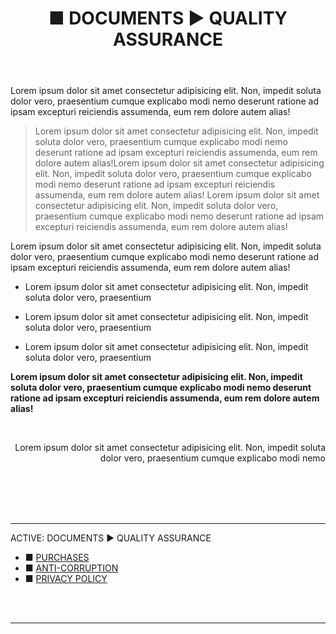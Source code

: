﻿---
title: ■ DOCUMENTS ► QUALITY ASSURANCE
sidebar: false
pager: false
---

Lorem ipsum dolor sit amet consectetur adipisicing elit. Non, impedit soluta dolor vero, praesentium cumque explicabo modi nemo deserunt ratione ad ipsam excepturi reiciendis assumenda, eum rem dolore autem alias!


> Lorem ipsum dolor sit amet consectetur adipisicing elit. Non, impedit soluta dolor vero, praesentium cumque explicabo modi nemo deserunt ratione ad ipsam excepturi reiciendis assumenda, eum rem dolore autem alias!Lorem ipsum dolor sit amet consectetur adipisicing elit. Non, impedit soluta dolor vero, praesentium cumque explicabo modi nemo deserunt ratione ad ipsam excepturi reiciendis assumenda, eum rem dolore autem alias!
Lorem ipsum dolor sit amet consectetur adipisicing elit. Non, impedit soluta dolor vero, praesentium cumque explicabo modi nemo deserunt ratione ad ipsam excepturi reiciendis assumenda, eum rem dolore autem alias!

Lorem ipsum dolor sit amet consectetur adipisicing elit. Non, impedit soluta dolor vero, praesentium cumque explicabo modi nemo deserunt ratione ad ipsam excepturi reiciendis assumenda, eum rem dolore autem alias!

* Lorem ipsum dolor sit amet consectetur adipisicing elit. Non, impedit soluta dolor vero, praesentium 

* Lorem ipsum dolor sit amet consectetur adipisicing elit. Non, impedit soluta dolor vero, praesentium 

* Lorem ipsum dolor sit amet consectetur adipisicing elit. Non, impedit soluta dolor vero, praesentium 

<b>Lorem ipsum dolor sit amet consectetur adipisicing elit. Non, impedit soluta dolor vero, praesentium cumque explicabo modi nemo deserunt ratione ad ipsam excepturi reiciendis assumenda, eum rem dolore autem alias!</b>

<br>

<p align="right">Lorem ipsum dolor sit amet consectetur adipisicing elit. Non, impedit soluta dolor vero, praesentium cumque explicabo modi nemo</p>

<br>
<br>
<br>
<br>

<hr class="bottom-menu-hr">
<div align="left"> 
<div class="active-section-1"> 
<div class="active-section-current"> ACTIVE: DOCUMENTS ► QUALITY ASSURANCE </div>
<div class="active-section-2">
<div class="bottom-buttons-links">

<div class="bottom-menu-margin" style="text-indent:0px;"> 
<ul class="bottom-menu">
<li class="bottom-menu-li">■ <a href="/menu/purchase">PURCHASES</a></li> 
<li class="bottom-menu-li">■ <a href="/menu/corruption">ANTI-CORRUPTION</a></li>
<li class="bottom-menu-li">■ <a href="/menu/privacy">PRIVACY POLICY</a></li>
</ul>

<br>
<br>

</div>

</div>

</div>

</div>
<hr class="bottom-menu-hr">